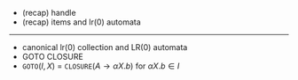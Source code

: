 - (recap) handle
- (recap) items and lr(0) automata 
- - -
- canonical lr(0) collection and LR(0) automata
- GOTO CLOSURE
- $\texttt{GOTO}$($I,X$) = $\texttt{CLOSURE}$($A\rightarrow \alpha X.b$) for $\alpha X.b \in I$